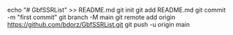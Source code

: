echo "# GbfSSRList" >> README.md
git init
git add README.md
git commit -m "first commit"
git branch -M main
git remote add origin https://github.com/bdorz/GbfSSRList.git
git push -u origin main
